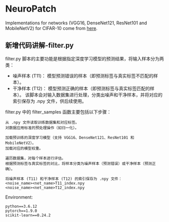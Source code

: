 # NeuroPatch
Implementations for networks (VGG16, DenseNet121, ResNet101 and MobileNetV2) for CIFAR-10 come from [here](https://github.com/kuangliu/pytorch-cifar).

## 新增代码讲解-filter.py
filter.py 脚本的主要功能是根据指定深度学习模型的预测结果，将输入样本分为两类：
- 噪声样本 (T11)：
模型预测错误的样本（即预测标签与真实标签不匹配的样本）。
- 干净样本 (T12)：
模型预测正确的样本（即预测标签与真实标签匹配的样本）。
该脚本会对输入数据集进行处理，分类出噪声和干净样本，并将对应的索引保存为 .npy 文件，供后续使用。

filter.py 中的 filter_samples 函数主要包括以下步骤：

```加载数据集：
从 .npy 文件读取训练数据集和对应标签。
对数据应用标准的预处理操作（如归一化）。
```

```初始化模型：
加载预训练的深度学习模型（支持 VGG16、DenseNet121、ResNet101 和 MobileNetV2）。
加载对应的模型权重。
```

```分类样本：
遍历数据集，对每个样本进行评估。
根据预测标签与真实标签的对比，将样本分类为噪声样本（预测错误）或干净样本（预测正确）。
```

```保存结果：
将噪声样本 (T11) 和干净样本 (T12) 的索引保存为 .npy 文件：
<noise_name><net_name>T11_index.npy
<noise_name><net_name>T12_index.npy
```

Environment:
```
python==3.6.12
pytorch==1.9.0
scikit-learn==0.24.2
```
